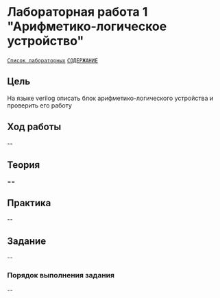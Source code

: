 # Лабораторная работа 1 "Арифметико-логическое устройство"

[`Список лабораторных`](../README.md) [`СОДЕРЖАНИЕ`](../../README.md)

## Цель

На языке verilog описать блок арифметико-логического устройства и проверить его работу

## Ход работы

--

## Теория

==

## Практика

--

## Задание

--

### Порядок выполнения задания

--